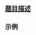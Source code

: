 ## [题目描述](https://leetcode-cn.com/problems/populating-next-right-pointers-in-each-node-ii/)

## 示例
```text

```